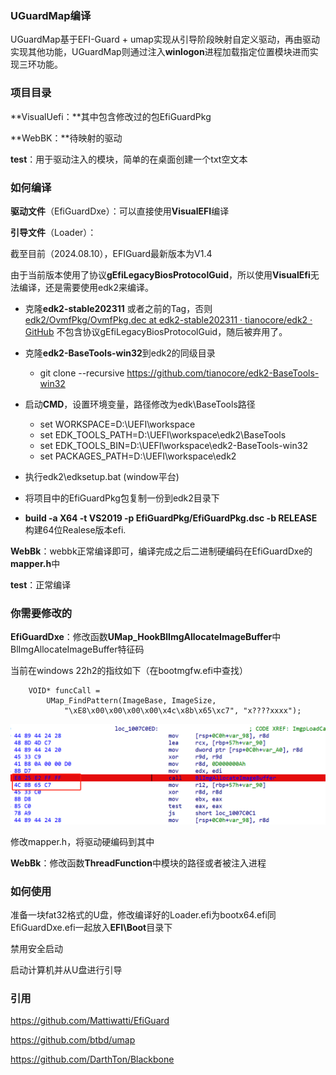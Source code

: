 ### UGuardMap编译

UGuardMap基于EFI-Guard + umap实现从引导阶段映射自定义驱动，再由驱动实现其他功能，UGuardMap则通过注入**winlogon**进程加载指定位置模块进而实现三环功能。



### 项目目录

**VisualUefi：**其中包含修改过的包EfiGuardPkg

**WebBK：**待映射的驱动

**test**：用于驱动注入的模块，简单的在桌面创建一个txt空文本



### 如何编译

**驱动文件**（EfiGuardDxe）：可以直接使用**VisualEFI**编译

**引导文件**（Loader）：

截至目前（2024.08.10），EFIGuard最新版本为V1.4

由于当前版本使用了协议**gEfiLegacyBiosProtocolGuid**，所以使用**VisualEfi**无法编译，还是需要使用edk2来编译。

- 克隆**edk2-stable202311** 或者之前的Tag，否则[edk2/OvmfPkg/OvmfPkg.dec at edk2-stable202311 · tianocore/edk2 · GitHub](https://github.com/tianocore/edk2/blob/edk2-stable202311/OvmfPkg/OvmfPkg.dec) 不包含协议gEfiLegacyBiosProtocolGuid，随后被弃用了。

- 克隆**edk2-BaseTools-win32**到edk2的同级目录
  - git clone --recursive https://github.com/tianocore/edk2-BaseTools-win32

- 启动**CMD**，设置环境变量，路径修改为edk\BaseTools路径
  - set WORKSPACE=D:\UEFI\workspace
  - set EDK_TOOLS_PATH=D:\UEFI\workspace\edk2\BaseTools
  - set EDK_TOOLS_BIN=D:\UEFI\workspace\edk2-BaseTools-win32
  - set PACKAGES_PATH=D:\UEFI\workspace\edk2
  
- 执行edk2\edksetup.bat (window平台)

- 将项目中的EfiGuardPkg包复制一份到edk2目录下

- **build -a X64 -t VS2019 -p EfiGuardPkg/EfiGuardPkg.dsc -b RELEASE** 构建64位Realese版本efi.

**WebBk**：webbk正常编译即可，编译完成之后二进制硬编码在EfiGuardDxe的**mapper.h**中

**test**：正常编译



### 你需要修改的

**EfiGuardDxe**：修改函数**UMap_HookBlImgAllocateImageBuffer**中BlImgAllocateImageBuffer特征码

当前在windows 22h2的指纹如下（在bootmgfw.efi中查找）

```
    VOID* funcCall =
        UMap_FindPattern(ImageBase, ImageSize,
            "\xE8\x00\x00\x00\x00\x4c\x8b\x65\xc7", "x????xxxx");
```

![](assets/2024-08-20-11-39-24-image.png)

修改mapper.h，将驱动硬编码到其中

**WebBk**：修改函数**ThreadFunction**中模块的路径或者被注入进程



### 如何使用

准备一块fat32格式的U盘，修改编译好的Loader.efi为bootx64.efi同EfiGuardDxe.efi一起放入**EFI\Boot**目录下

禁用安全启动

启动计算机并从U盘进行引导



### 引用

https://github.com/Mattiwatti/EfiGuard

https://github.com/btbd/umap

https://github.com/DarthTon/Blackbone
